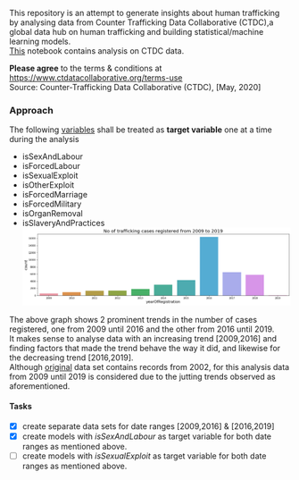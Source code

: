 This repository is an attempt to generate insights about human trafficking by analysing data from Counter Trafficking Data Collaborative (CTDC),a global data hub on human trafficking and building statistical/machine learning models.  
[This](./work.ipynb) notebook contains analysis on CTDC data.  

**Please agree** to the terms & conditions at https://www.ctdatacollaborative.org/terms-use  
Source: Counter-Trafficking Data Collaborative (CTDC), [May, 2020]


### Approach
The following [variables](https://www.ctdatacollaborative.org/sites/default/files/CTDC%20codebook%20v6_0.pdf) shall be treated as **target variable** one at a time during the analysis  
- isSexAndLabour	
- isForcedLabour  
- isSexualExploit	
- isOtherExploit	
- isForcedMarriage	
- isForcedMilitary	
- isOrganRemoval	
- isSlaveryAndPractices  
![Image description](./images/download.png)

The above graph shows 2 prominent trends in the number of cases registered, one from 2009 until 2016 and the other from 2016 until 2019.  
It makes sense to analyse data with an increasing trend [2009,2016] and finding factors that made the trend behave the way it did, and likewise for the decreasing trend [2016,2019].  
Although [original](https://www.ctdatacollaborative.org/dataset/resource/511adcb7-b1a2-4cc7-bf2f-0960d43a49cc) data set contains records from 2002, for this analysis data from 2009 until 2019 is considered due to the jutting trends observed as aforementioned.  

#### Tasks
- [x] create separate data sets for date ranges [2009,2016] & [2016,2019]  
- [x] create models with *isSexAndLabour* as target variable for both date ranges as mentioned above.  	
- [ ] create models with *isSexualExploit* as target variable for both date ranges as mentioned above. 
